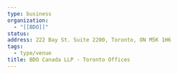 ```yaml
---
type: business
organization:
  - "[[BDO]]"
status:
address: 222 Bay St. Suite 2200, Toronto, ON M5K 1H6
tags:
  - type/venue
title: BDO Canada LLP - Toronto Offices
---
```

